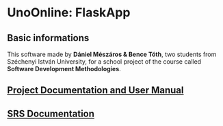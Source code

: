 # UnoOnline: FlaskApp

## Basic informations

This software made by **Dániel Mészáros & Bence Tóth**, two students from Széchenyi István University, for a school project of the course called **Software Development Methodologies**.

## [Project Documentation and User Manual](https://docs.google.com/document/d/e/2PACX-1vRUkIee6f2FXiEz40ofd1p_89cr1HV1vFZ1DKcLZVZ2UnBSyS-2eGrUxJp0o_vl2w/pub)
## [SRS Documentation](https://docs.google.com/document/d/e/2PACX-1vQEMIe6DqcZI4z6xUwGIVk86EMHTctyqE6YG_dJasQ79OZWpuBg89qntJe0L312WM2lco-xmopFNFIv/pub)
